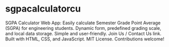 # sgpacalculatorcu
SGPA Calculator Web App: Easily calculate Semester Grade Point Average (SGPA) for engineering students. Dynamic form, predefined grading scale, and local data storage. Simple and user-friendly. Join Us / Contact Us link. Built with HTML, CSS, and JavaScript. MIT License. Contributions welcome!

